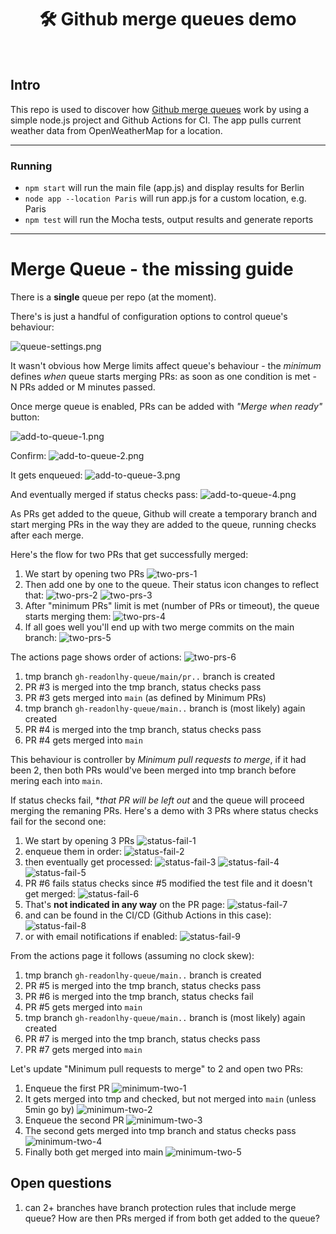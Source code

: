 <h1 align="center">🛠️ Github merge queues demo</h1>
<br>

## Intro

This repo is used to discover how [Github merge queues](https://docs.github.com/en/repositories/configuring-branches-and-merges-in-your-repository/configuring-pull-request-merges/managing-a-merge-queue) work by using a simple node.js project and Github Actions for CI.
The app pulls current weather data from OpenWeatherMap for a location.

---
### Running

- `npm start` will run the main file (app.js) and display results for Berlin
- `node app --location Paris` will run app.js for a custom location, e.g. Paris
- `npm test` will run the Mocha tests, output results and generate reports

---

# Merge Queue - the missing guide

There is a **single** queue per repo (at the moment). 

There's is just a handful of configuration options to control queue's behaviour:

![queue-settings.png](./images/queue-settings.png)

It wasn't obvious how Merge limits affect queue's behaviour - the *minimum* defines 
_when_ queue starts merging PRs: as soon as one condition is met - N PRs added or M minutes passed.

Once merge queue is enabled, PRs can be added with _"Merge when ready"_ button:

![add-to-queue-1.png](./images/add-to-queue-1.png)

Confirm:
![add-to-queue-2.png](./images/add-to-queue-2.png)

It gets enqueued:
![add-to-queue-3.png](./images/add-to-queue-3.png)

And eventually merged if status checks pass:
![add-to-queue-4.png](./images/add-to-queue-4.png)


As PRs get added to the queue, Github will create a temporary branch and start merging
PRs in the way they are added to the queue, running checks after each merge.

Here's the flow for two PRs that get successfully merged:

1. We start by opening two PRs
    ![two-prs-1](./images/two-prs-1.png)
2. Then add one by one to the queue. Their status icon changes to reflect that:
    ![two-prs-2](./images/two-prs-2.png)
    ![two-prs-3](./images/two-prs-3.png)
3. After "minimum PRs" limit is met (number of PRs or timeout), the queue starts merging them:
    ![two-prs-4](./images/two-prs-4.png)
4. If all goes well you'll end up with two merge commits on the main branch:
    ![two-prs-5](./images/two-prs-5.png)

The actions page shows order of actions:
![two-prs-6](./images/two-prs-6.png)

1. tmp branch `gh-readonlhy-queue/main/pr..` branch is created
2. PR #3 is merged into the tmp branch, status checks pass
3. PR #3 gets merged into `main` (as defined by Minimum PRs)
4. tmp branch `gh-readonlhy-queue/main..` branch is (most likely) again created
5. PR #4 is merged into the tmp branch, status checks pass
6. PR #4 gets merged into `main`

This behaviour is controller by _Minimum pull requests to merge_, if it had been 2, then both PRs would've been merged into tmp branch before mering each into `main`.

If status checks fail, **that PR will be left out* and the queue will proceed
merging the remaning PRs. Here's a demo with 3 PRs where status checks fail for 
the second one:

1. We start by opening 3 PRs
    ![status-fail-1](./images/status-fail-1.png)
2. enqueue them in order:
    ![status-fail-2](./images/status-fail-2.png)
3. then eventually get processed:
    ![status-fail-3](./images/status-fail-3.png)
    ![status-fail-4](./images/status-fail-4.png)
    ![status-fail-5](./images/status-fail-5.png)
4. PR #6 fails status checks since #5 modified the test file and it doesn't get merged:
    ![status-fail-6](./images/status-fail-6.png)
5. That's **not indicated in any way** on the PR page:
    ![status-fail-7](./images/status-fail-7.png)
6. and can be found in the CI/CD (Github Actions in this case):
    ![status-fail-8](./images/status-fail-8.png)
7. or with email notifications if enabled:
    ![status-fail-9](./images/status-fail-9.png)


From the actions page it follows (assuming no clock skew):

1. tmp branch `gh-readonlhy-queue/main..` branch is created
2. PR #5 is merged into the tmp branch, status checks pass
4. PR #6 is merged into the tmp branch, status checks fail
5. PR #5 gets merged into `main`
6. tmp branch `gh-readonlhy-queue/main..` branch is (most likely) again created
7. PR #7 is merged into the tmp branch, status checks pass
8. PR #7 gets merged into `main`


Let's update "Minimum pull requests to merge" to 2 and open two PRs:

1. Enqueue the first PR
    ![minimum-two-1](./images/minimum-two-1.png)
2. It gets merged into tmp and checked, but not merged into `main` (unless 5min go by)
    ![minimum-two-2](./images/minimum-two-2.png)
3. Enqueue the second PR
    ![minimum-two-3](./images/minimum-two-3.png)
4. The second gets merged into tmp branch and status checks pass
    ![minimum-two-4](./images/minimum-two-4.png)
5. Finally both get merged into main
    ![minimum-two-5](./images/minimum-two-5.png)


## Open questions
1. can 2+ branches have branch protection rules that include merge queue? How are then PRs merged if from both get added to the queue?

